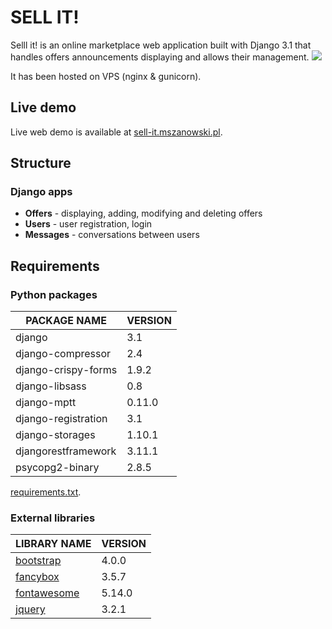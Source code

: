 # SELL IT!

Selll it! is an online marketplace web application built with Django 3.1 that handles offers announcements displaying and allows their management.
![](https://i.imgur.com/lYjxzSj.png)

It has been hosted on VPS (nginx & gunicorn).

## Live demo
Live web demo is available at [sell-it.mszanowski.pl](https://sell-it.mszanowski.pl).

## Structure
### Django apps
- **Offers** - displaying, adding, modifying and deleting offers
- **Users** - user registration, login
- **Messages** - conversations between users

## Requirements

### Python packages
| **PACKAGE NAME**    | VERSION |
| ------------------- | ------- |
| django              | 3.1     |
| django-compressor   | 2.4     |
| django-crispy-forms | 1.9.2   |
| django-libsass      | 0.8     |
| django-mptt         | 0.11.0  |
| django-registration | 3.1     |
| django-storages     | 1.10.1  |
| djangorestframework | 3.11.1  |
| psycopg2-binary     | 2.8.5   |

[requirements.txt](requirements.txt).

### External libraries

| LIBRARY NAME                                 | VERSION |
| -------------------------------------------- | ------- |
| [bootstrap](https://getbootstrap.com/)       | 4.0.0   |
| [fancybox](http://fancyapps.com/fancybox/3/) | 3.5.7   |
| [fontawesome](https://fontawesome.com/)      | 5.14.0  |
| [jquery](https://jquery.com/)                | 3.2.1   |
